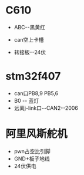 # C610

- ABC--黑黄红

- can空上卡槽

- 转接板--24伏

# stm32f407

- can口PB8,9    PB5,6
- B0 -- 蓝灯
- 远离j-link口--CAN2--2006

# 阿里风斯舵机

- pwn占空比引脚
- GND+板子地线
- 24伏供电
